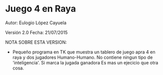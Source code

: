 # Juego 4 en Raya

Autor: Eulogio López Cayuela

Versión 2.0 Fecha: 21/07/2015

NOTA SOBRE ESTA VERSION:

- Pequeño programa en TK que muestra un tablero de juego apra 4 en raya y dos jugadores
  Humano-Humano. No contiene ningun tipo de 'inteligencia'. Si marca la jugada ganadora
  Es mas un ejecicio que otra cosa.

